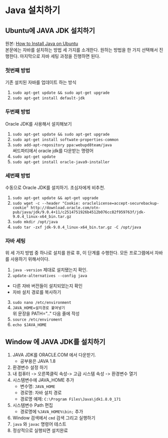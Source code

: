 # Java 설치하기

## Ubuntu에 JAVA JDK 설치하기
원본: [How to Install Java on Ubuntu](https://thishosting.rocks/install-java-ubuntu/#comment-6661)  
본문에는 자바를 설치하는 방법 세 가지를 소개한다. 원하는 방법을 한 가지 선택해서 진행한다. 마지막으로 자바 세팅 과정을 진행하면 된다.

### 첫번째 방법
기존 설치된 자바를 업데이트 하는 방식
1. `sudo apt-get update && sudo apt-get upgrade`
2. `sudo apt-get install default-jdk`

### 두번째 방법
Oracle JDK를 사용해서 설치해보기
1. `sudo apt-get update && sudo apt-get upgrade`
2. `sudo apt-get install softwate-properties-common`
3. `sudo add-apt-repository ppa:webupd8team/java`  
  써드파티에서 oracle jdk를 다운받는 명령어
4. `sudo apt-get update`
5. `sudo apt-get install oracle-java9-installer`

### 세번째 방법
수동으로 Oracle JDK를 설치하기. 초심자에게 비추천.
1. `sudo apt-get update && apt-get upgrade`
2. `sudo wget -c --header "Cookie: oraclelicense=accept-securebackup-cookie" http://download.oracle.com/otn-pub/java/jdk/9.0.4+11/c2514751926b4512b076cc82f959763f/jdk-9.0.4_linux-x64_bin.tar.gz`
3. `sudo mkdir /opt/java`
4. `sudo tar -zxf jdk-9.0.4_linux-x64_bin.tar.gz -C /opt/java`

### 자바 세팅
위 세 가지 방법 중 하나로 설치를 완료 후, 이 단계를 수행한다. 모든 프로그램에서 자바를 사용하기 위해서이다.
1. `java -version`
	제대로 설치됐는지 확인.
2. `update-alternatives --config java`  
  - 다른 자바 버전들이 설치되었는지 확인
  - 자바 설치 경로를 복사하기
3. `sudo nano /etc/environment`
4. `JAVA_HOME=설치경로 붙여넣기`  
  위 문장을 PATH=".." 다음 줄에 작성
5. `source /etc/enviroment`
6. `echo $JAVA_HOME`

## Window 에 JAVA JDK를 설치하기
1. JAVA JDK를 ORACLE.COM 에서 다운받기. 
	- 공부용은 JAVA 1.8 
2. 환경변수 설정 하기
3. 내 컴퓨터 -> 오른쪽클릭 속성-> 고급 시스템 속성 -> 환경변수 열기
4. 시스템변수에 JAVA_HOME 추가
	- 변수명: `JAVA_HOME`
	- 경로명: 자바 설치 경로
	- 경로명 예제: `C:\Program Files\Java\jdk1.8.0_171`
5. 시스템변수 Path 편집
	- 경로명에 `%JAVA_HOME%\bin;` 추가
6. Window 검색에서 `cmd` 검색 그리고 실행하기
7. `java` 와 `javac` 명령어 테스트
8. 정상적으로 실행되면 설치완료
